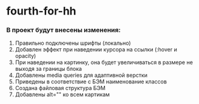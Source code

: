 # fourth-for-hh

### В проект будут внесены изменения:
1. Правильно подключены шрифты (локально)
2. Добавлен эффект при наведении курсора на ссылки (:hover и opacity)
3. При наведении на картинку, она будет увеличиваться в размере не выходя за границы блока
4. Добавлены media queries для адаптивной верстки
5. Приведены в соответствие с БЭМ наименование классов
6. Создана файловая структура БЭМ
7. Добавлены alt="" ко всем картикам
